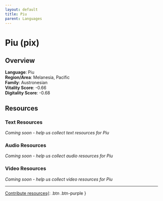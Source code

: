 ```yaml
---
layout: default
title: Piu
parent: Languages
---
```


# Piu (pix)

## Overview

**Language**: Piu  
**Region/Area**: Melanesia, Pacific  
**Family**: Austronesian  
**Vitality Score**: -0.66  
**Digitality Score**: -0.68  

## Resources

### Text Resources
*Coming soon - help us collect text resources for Piu*

### Audio Resources
*Coming soon - help us collect audio resources for Piu*

### Video Resources
*Coming soon - help us collect video resources for Piu*

---

[Contribute resources](https://fairtrain.github.io/){: .btn .btn-purple }
